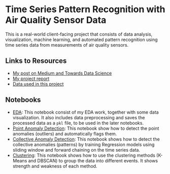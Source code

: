 # Time Series Pattern Recognition with Air Quality Sensor Data

This is a real-world client-facing project that consists of data analysis, visualization, machine learning, and automated pattern recognition using time series data from measurements of air quality sensors.

## Links to Resources

- [My post on Medium and Towards Data Science](https://towardsdatascience.com/time-series-pattern-recognition-with-air-quality-sensor-data-4b94710bb290)
- [My project report](https://github.com/zhouxu-ds/ds-projects/blob/master/air_quality_pattern_recognition/report_TSPR.pdf)
- [Data used in this project](https://github.com/zhouxu-ds/ds-projects/tree/master/air_quality_pattern_recognition/data)

## Notebooks

- [EDA](https://github.com/zhouxu-ds/ds-projects/blob/master/air_quality_pattern_recognition/notebook/EDA.ipynb): This notebook consist of my EDA work, together with some data visualization. It also includes data preprocessing and saves the processed data as a `pkl` file, to be used in the later notebooks.
- [Point Anomaly Detection](https://github.com/zhouxu-ds/ds-projects/blob/master/air_quality_pattern_recognition/notebook/point_anomaly_detection.ipynb): This notebook show how to detect the point anomalies (outliers) and automatically flags them.
- [Collective Anomaly Detection](https://github.com/zhouxu-ds/ds-projects/blob/master/air_quality_pattern_recognition/notebook/collective_anomaly_detection.ipynb): This notebook shows how to detect the collective anomalies (patterns) by training Regression models using sliding window and forward chaining on the time series data.
- [Clustering](https://github.com/zhouxu-ds/ds-projects/blob/master/air_quality_pattern_recognition/notebook/clustering.ipynb): This notebook shows how to use the clustering methods (K-Means and DBSCAN) to group the data into different events. It shows strength and weakness of each method.

